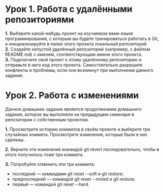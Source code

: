# Урок 1. Работа с удалёнными репозиториями
**1.** Выберите какой-нибудь проект на изучаемом вами языке программирования, с которым вы будете тренироваться работать в Git, и инициализируйте в папке этого проекта локальный репозиторий.  
**2.** Создайте непустой удалённый репозиторий (например, с файлом README.md) с именем, соответствующим имени этого проекта.  
**3.** Подключите свой проект к этому удалённому репозиторию и отправьте в него код этого проекта. Самостоятельно разрешите конфликты и проблемы, если они возникнут при выполнении данного задания.  

# Урок 2. Работа с изменениями
Данное домашнее задание является продолжением домашнего задания, которое вы выполняли на предыдущем семинаре в репозитории с собственным проектом.

**1.** Просмотрите историю коммитов в своём проекте и выберите три случайных коммита. Просмотрите изменения, которые были в них сделаны.

**2.** Верните эти изменения командой git revert последовательно, чтобы в итоге получилось тоже три коммита.

**3.** Попробуйте отменить эти три коммита:  
* последний — командами git reset --soft и git restore;  
* предпоследний — командой git reset --mixed и git restore;  
* первый — командой git reset --hard.